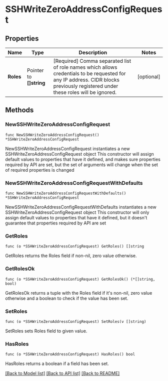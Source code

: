 # SSHWriteZeroAddressConfigRequest


## Properties

Name | Type | Description | Notes
------------ | ------------- | ------------- | -------------
**Roles** | Pointer to **[]string** | [Required] Comma separated list of role names which allows credentials to be requested for any IP address. CIDR blocks previously registered under these roles will be ignored. | [optional] 



## Methods


### NewSSHWriteZeroAddressConfigRequest

`func NewSSHWriteZeroAddressConfigRequest() *SSHWriteZeroAddressConfigRequest`

NewSSHWriteZeroAddressConfigRequest instantiates a new SSHWriteZeroAddressConfigRequest object
This constructor will assign default values to properties that have it defined,
and makes sure properties required by API are set, but the set of arguments
will change when the set of required properties is changed

### NewSSHWriteZeroAddressConfigRequestWithDefaults

`func NewSSHWriteZeroAddressConfigRequestWithDefaults() *SSHWriteZeroAddressConfigRequest`

NewSSHWriteZeroAddressConfigRequestWithDefaults instantiates a new SSHWriteZeroAddressConfigRequest object
This constructor will only assign default values to properties that have it defined,
but it doesn't guarantee that properties required by API are set


### GetRoles

`func (o *SSHWriteZeroAddressConfigRequest) GetRoles() []string`

GetRoles returns the Roles field if non-nil, zero value otherwise.

### GetRolesOk

`func (o *SSHWriteZeroAddressConfigRequest) GetRolesOk() (*[]string, bool)`

GetRolesOk returns a tuple with the Roles field if it's non-nil, zero value otherwise
and a boolean to check if the value has been set.

### SetRoles

`func (o *SSHWriteZeroAddressConfigRequest) SetRoles(v []string)`

SetRoles sets Roles field to given value.


### HasRoles

`func (o *SSHWriteZeroAddressConfigRequest) HasRoles() bool`

HasRoles returns a boolean if a field has been set.









[[Back to Model list]](../README.md#documentation-for-models) [[Back to API list]](../README.md#documentation-for-api-endpoints) [[Back to README]](../README.md)


